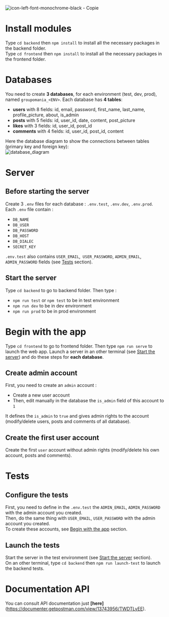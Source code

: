![icon-left-font-monochrome-black - Copie](https://user-images.githubusercontent.com/65662608/112165838-656cb600-8bef-11eb-8e30-b2b0bfd8cba9.png)

# Install modules
Type `cd backend` then `npm install` to install all the necessary packages in the backend folder. <br>
Type `cd frontend` then `npm install` to install all the necessary packages in the frontend folder.

# Databases
You need to create **3 databases**, for each environment (test, dev, prod), named `groupomania_<ENV>`.
Each database has **4 tables**:
* **users** with 8 fields: id, email, password, first_name, last_name, profile_picture, about, is_admin
* **posts** with 5 fields: id, user_id, date, content, post_picture
* **likes** with 3 fields: id, user_id, post_id
* **comments** with 4 fields: id, user_id, post_id, content <br>
<!-- end of the list -->
Here the database diagram to show the connections between tables (primary key and foreign key): <br>
![database_diagram](https://user-images.githubusercontent.com/65662608/112166136-a95fbb00-8bef-11eb-89b9-892005330041.PNG) <br>


# Server
  ## Before starting the server
  Create 3 `.env` files for each database : `.env.test`, `.env.dev`, `.env.prod`.<br>
  Each `.env` file contain :
  * `DB_NAME`
  * `DB_USER`
  * `DB_PASSWORD`
  * `DB_HOST`
  * `DB_DIALEC`
  * `SECRET_KEY` <br>
  <!-- end of the list -->
  `.env.test` also contains `USER_EMAIL`,` USER_PASSWORD`, `ADMIN_EMAIL`, `ADMIN_PASSWORD` fields (see [Tests](#Tests) section).
  ## Start the server
  Type `cd backend` to go to backend folder. Then type :
  * `npm run test` or `npm test` to be in test environment
  * `npm run dev` to be in dev environment
  * `npm run prod` to be in prod environment

# Begin with the app
Type `cd frontend` to go to frontend folder. Then type `npm run serve` to launch the web app.
Launch a server in an other terminal (see [Start the server](##Start-the-server)) and do these steps for **each database**.
  ## Create admin account
  First, you need to create an `admin` account :
  * Create a new user account
  * Then, edit manually in the database the `is_admin` field of this account to `1` <br>
  <!-- end of the list -->
  It defines the `is_admin` to `true` and gives admin rights to the account (modify/delete users, posts and comments of all database).
  ## Create the first user account
  Create the first `user` account without admin rights (modify/delete his own account, posts and comments).

# Tests
  ## Configure the tests
  First, you need to define in the `.env.test` the `ADMIN_EMAIL`, `ADMIN_PASSWORD` with the admin account you created. <br>
  Then, do the same thing with `USER_EMAIL`, `USER_PASSWORD` with the admin account you created. <br>
  To create these accounts, see [Begin with the app](#Begin-with-the-app) section.
  ## Launch the tests
  Start the server in the test environment (see [Start the server](##Start-the-server) section). <br>
  On an other terminal, type `cd backend` then `npm run launch-test` to launch the backend tests.

# Documentation API
You can consult API documentation just **[here]**(https://documenter.getpostman.com/view/13743956/TWDTLyEE).
